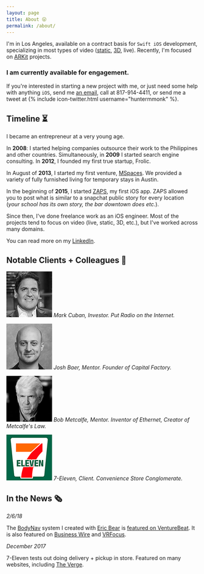 ```yaml
---
layout: page
title: About 😛
permalink: /about/
---
```


I'm in Los Angeles, available on a contract basis for `Swift iOS` development, specializing in most types of video ([static](http://www.zapsapp.com), [3D](http://walk-in.theater), live). Recently, I'm focused on [ARKit](https://developer.apple.com/arkit/) projects.

### I am currently available for engagement.

If you're interested in starting a new project with me, or just need some help with anything `iOS`, send me [an email](mailto:hunter.monk@gmail.com), call at 817-914-4411, or send me a tweet at {% include icon-twitter.html username="huntermmonk" %}.


Timeline ⏳
---

I became an entrepreneur at a very young age.

In **2008**: I started helping companies outsource their work to the Philippines and other countries. Simultaneously, in **2009** I started search engine consulting. In **2012**, I founded my first true startup, Frolic.

In August of **2013**, I started my first venture, [MSpaces](www.M-Spaces.com). We provided a variety of fully furnished living for temporary stays in Austin.

In the beginning of **2015**, I started [ZAPS](www.zapsapp.com), my first iOS app. ZAPS allowed you to post what is similar to a snapchat public story for every location (_your school has its own story, the bar downtown does etc._).

Since then, I've done freelance work as an iOS engineer. Most of the projects tend to focus on video (live, static, 3D, etc.), but I've worked across many domains.

You can read more on my [LinkedIn](https://www.linkedin.com/in/hunter-monk-066b3428).

Notable Clients + Colleagues 💫
---
![Mark Cuban](/img/notable-clients/mark.png)
_Mark Cuban, Investor. Put Radio on the Internet._

![Josh Baer](/img/notable-clients/josh.png)
_Josh Baer, Mentor. Founder of Capital Factory._

![Bob Metcalfe](/img/notable-clients/bob.png)
_Bob Metcalfe, Mentor. Inventor of Ethernet, Creator of Metcalfe's Law._

![7-Eleven](/img/notable-clients/7e.png)
_7-Eleven, Client. Convenience Store Conglomerate._

In the News 🗞
---

_2/6/18_

The [BodyNav](https://itunes.apple.com/us/app/bodynav/id1301069114?mt=8) system I created with [Eric Bear](https://www.linkedin.com/in/ericgouldbear/) is [featured on VentureBeat](https://venturebeat.com/2018/02/06/monkeymedias-bodynav-lets-you-navigate-vr-without-getting-sick/). It is also featured on [Business Wire](https://www.businesswire.com/news/home/20180206005408/en) and [VRFocus](https://www.vrfocus.com/2018/02/vr-locomotion-goes-hands-free-with-monkeymedias-bodynav/).

_December 2017_

7-Eleven tests out doing delivery + pickup in store. Featured on many websites, including [The Verge](https://www.theverge.com/2017/12/13/16772824/7-eleven-delivery-smartphone-app-ios-android).
